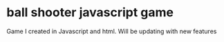 # ball shooter javascript game
 
 Game I created in Javascript and html. Will be updating with new features 
